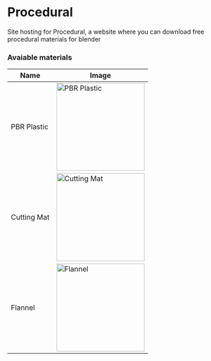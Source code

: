 # Procedural
Site hosting for Procedural, a website where you can download free procedural materials for blender

### Avaiable materials
| Name        | Image |
|-------------|-------|
| PBR Plastic | <img src="https://retrax57.github.io/Procedural/img/materials/pbrplastic.png" alt="PBR Plastic" width="200px"/> |
| Cutting Mat | <img src="https://retrax57.github.io/Procedural/img/materials/cuttingmat.png" alt="Cutting Mat" width="200px"/> |
| Flannel     | <img src="https://retrax57.github.io/Procedural/img/materials/flannel.png" alt="Flannel" width="200px"/> |